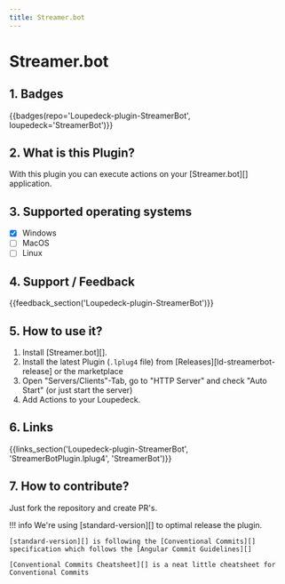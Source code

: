 ```yaml
---
title: Streamer.bot
---
```


# Streamer.bot

## 1. Badges

{{badges(repo='Loupedeck-plugin-StreamerBot', loupedeck='StreamerBot')}}

## 2. What is this Plugin?

With this plugin you can execute actions on your [Streamer.bot][] application.

## 3. Supported operating systems
- [x] Windows
- [ ] MacOS
- [ ] Linux

## 4. Support / Feedback

{{feedback_section('Loupedeck-plugin-StreamerBot')}}

## 5. How to use it?

1. Install [Streamer.bot][].
2. Install the latest Plugin (`.lplug4` file) from [Releases][ld-streamerbot-release] or the marketplace
3. Open "Servers/Clients"-Tab, go to "HTTP Server" and check "Auto Start" (or just start the server)
4. Add Actions to your Loupedeck.

## 6. Links

{{links_section('Loupedeck-plugin-StreamerBot', 'StreamerBotPlugin.lplug4', 'StreamerBot')}}

## 7. How to contribute?

Just fork the repository and create PR's.

!!! info
    We're using [standard-version][] to optimal release the plugin.

    [standard-version][] is following the [Conventional Commits][] specification which follows the [Angular Commit Guidelines][]
    
    [Conventional Commits Cheatsheet][] is a neat little cheatsheet for Conventional Commits
